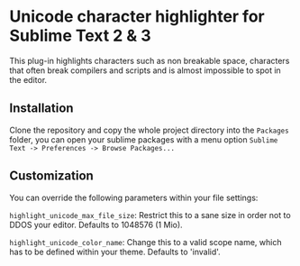 # Unicode character highlighter for Sublime Text 2 & 3

This plug-in highlights characters such as non breakable space, characters that often break compilers and scripts and is almost impossible to spot in the editor.

## Installation

Clone the repository and copy the whole project directory into the `Packages` folder, you can open your sublime packages with a menu option `Sublime Text -> Preferences -> Browse Packages...`

## Customization

You can override the following parameters within your file settings:

`highlight_unicode_max_file_size`: Restrict this to a sane size in order not to DDOS your editor. Defaults to 1048576 (1 Mio).

`highlight_unicode_color_name`: Change this to a valid scope name, which has to be defined within your theme. Defaults to 'invalid'.

